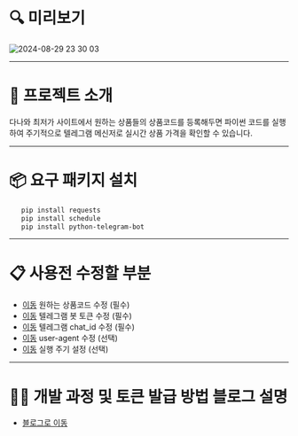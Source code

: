 # 🔍 미리보기
![2024-08-29 23 30 03](https://github.com/user-attachments/assets/b3ccf2ff-23a4-4cec-af62-937917c29b82)

---
# 🌟 프로젝트 소개

다나와 최저가 사이트에서 원하는 상품들의 상품코드를 등록해두면 파이썬 코드를 실행하여 주기적으로 텔레그램 메신저로 실시간 상품 가격을 확인할 수 있습니다.

---
# 📦 요구 패키지 설치
 ```bash
    pip install requests
    pip install schedule
    pip install python-telegram-bot
 ```
---
# 📋 사용전 수정할 부분

- [이동](https://github.com/Blue-B/danawa_product_price/blob/main/main.py#L13) 원하는 상품코드 수정 (필수)
- [이동](https://github.com/Blue-B/danawa_product_price/blob/main/main.py#L10) 텔레그램 봇 토큰 수정 (필수)
- [이동](https://github.com/Blue-B/danawa_product_price/blob/main/main.py#L11) 텔레그램 chat_id 수정 (필수)
- [이동](https://github.com/Blue-B/danawa_product_price/blob/main/main.py#L22) user-agent 수정 (선택)
- [이동](https://github.com/Blue-B/danawa_product_price/blob/main/main.py#L55) 실행 주기 설정 (선택)

---
# 👨‍💻 개발 과정 및 토큰 발급 방법 블로그 설명
- [블로그로 이동](https://newstroyblog.tistory.com/550)
